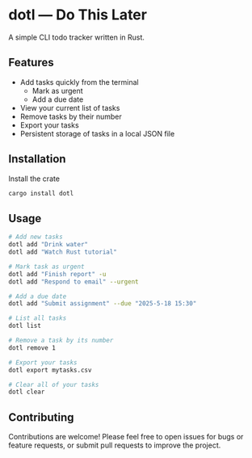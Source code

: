 
# dotl — Do This Later

A simple CLI todo tracker written in Rust.

## Features

* Add tasks quickly from the terminal
    * Mark as urgent
    * Add a due date
* View your current list of tasks
* Remove tasks by their number
* Export your tasks
* Persistent storage of tasks in a local JSON file

## Installation

Install the crate
```bash
cargo install dotl
```

## Usage

```bash
# Add new tasks
dotl add "Drink water"
dotl add "Watch Rust tutorial"

# Mark task as urgent
dotl add "Finish report" -u
dotl add "Respond to email" --urgent

# Add a due date
dotl add "Submit assignment" --due "2025-5-18 15:30"

# List all tasks
dotl list

# Remove a task by its number
dotl remove 1

# Export your tasks
dotl export mytasks.csv

# Clear all of your tasks
dotl clear
```

## Contributing

Contributions are welcome! Please feel free to open issues for bugs or feature requests,
or submit pull requests to improve the project.
